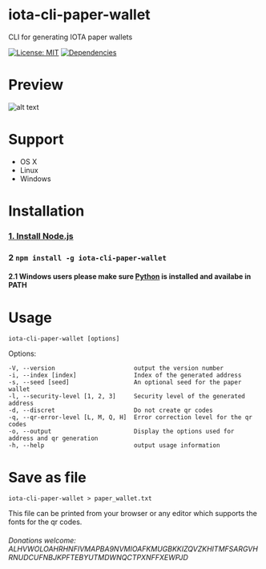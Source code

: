 # iota-cli-paper-wallet
CLI for generating IOTA paper wallets

[![License: MIT](https://img.shields.io/badge/License-MIT-blue.svg)](https://raw.githubusercontent.com/looploooop/iota-cli-paper-wallet/master/LICENSE) [![Dependencies](https://david-dm.org/looploooop/iota-cli-paper-wallet.svg)](https://david-dm.org/looploooop/iota-cli-paper-wallet)

# Preview
![alt text](https://raw.githubusercontent.com/looploooop/iota-cli-paper-wallet/master/iota-cli-paper-wallet-preview.png)

# Support
* OS X
* Linux
* Windows

# Installation

### [1. Install Node.js](https://nodejs.org/)

### 2 `npm install -g iota-cli-paper-wallet`

#### 2.1 Windows users please make sure [Python](https://www.python.org/downloads/) is installed and availabe in PATH


# Usage

`iota-cli-paper-wallet [options]`

 Options:

    -V, --version                      output the version number
    -i, --index [index]                Index of the generated address
    -s, --seed [seed]                  An optional seed for the paper wallet
    -l, --security-level [1, 2, 3]     Security level of the generated address
    -d, --discret                      Do not create qr codes
    -q, --qr-error-level [L, M, Q, H]  Error correction level for the qr codes
    -o, --output                       Display the options used for address and qr generation
    -h, --help                         output usage information


# Save as file

`iota-cli-paper-wallet > paper_wallet.txt`

This file can be printed from your browser or any editor which supports the fonts for the qr codes.


###### Donations welcome: ALHVWOLOAHRHNFIVMAPBA9NVMIOAFKMUGBKKIZQVZKHITMFSARGVHRNUDCUFNBJKPFTEBYUTMDWNQCTPXNFFXEWPJD
